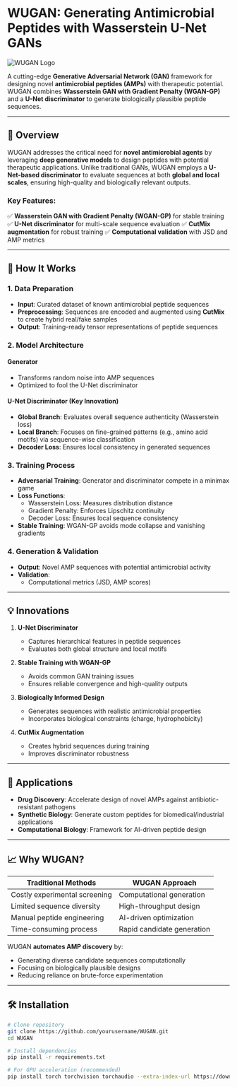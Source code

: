 # WUGAN: Generating Antimicrobial Peptides with Wasserstein U-Net GANs

![WUGAN Logo](wugan_logo.png)

A cutting-edge **Generative Adversarial Network (GAN)** framework for designing novel **antimicrobial peptides (AMPs)** with therapeutic potential. WUGAN combines **Wasserstein GAN with Gradient Penalty (WGAN-GP)** and a **U-Net discriminator** to generate biologically plausible peptide sequences.

---

## 📌 Overview

WUGAN addresses the critical need for **novel antimicrobial agents** by leveraging **deep generative models** to design peptides with potential therapeutic applications. Unlike traditional GANs, WUGAN employs a **U-Net-based discriminator** to evaluate sequences at both **global and local scales**, ensuring high-quality and biologically relevant outputs.

### Key Features:
✅ **Wasserstein GAN with Gradient Penalty (WGAN-GP)** for stable training
✅ **U-Net discriminator** for multi-scale sequence evaluation
✅ **CutMix augmentation** for robust training
✅ **Computational validation** with JSD and AMP metrics

---

## 🔬 How It Works

### 1. Data Preparation
- **Input**: Curated dataset of known antimicrobial peptide sequences
- **Preprocessing**: Sequences are encoded and augmented using **CutMix** to create hybrid real/fake samples
- **Output**: Training-ready tensor representations of peptide sequences

### 2. Model Architecture

#### Generator
- Transforms random noise into AMP sequences
- Optimized to fool the U-Net discriminator

#### U-Net Discriminator (Key Innovation)
- **Global Branch**: Evaluates overall sequence authenticity (Wasserstein loss)
- **Local Branch**: Focuses on fine-grained patterns (e.g., amino acid motifs) via sequence-wise classification
- **Decoder Loss**: Ensures local consistency in generated sequences

### 3. Training Process
- **Adversarial Training**: Generator and discriminator compete in a minimax game
- **Loss Functions**:
  - Wasserstein Loss: Measures distribution distance
  - Gradient Penalty: Enforces Lipschitz continuity
  - Decoder Loss: Ensures local sequence consistency
- **Stable Training**: WGAN-GP avoids mode collapse and vanishing gradients

### 4. Generation & Validation
- **Output**: Novel AMP sequences with potential antimicrobial activity
- **Validation**:
  - Computational metrics (JSD, AMP scores)

---

## 💡 Innovations

1. **U-Net Discriminator**
   - Captures hierarchical features in peptide sequences
   - Evaluates both global structure and local motifs

2. **Stable Training with WGAN-GP**
   - Avoids common GAN training issues
   - Ensures reliable convergence and high-quality outputs

3. **Biologically Informed Design**
   - Generates sequences with realistic antimicrobial properties
   - Incorporates biological constraints (charge, hydrophobicity)

4. **CutMix Augmentation**
   - Creates hybrid sequences during training
   - Improves discriminator robustness

---

## 🧪 Applications

- **Drug Discovery**: Accelerate design of novel AMPs against antibiotic-resistant pathogens
- **Synthetic Biology**: Generate custom peptides for biomedical/industrial applications
- **Computational Biology**: Framework for AI-driven peptide design

---

## 📈 Why WUGAN?

|      Traditional Methods      |      WUGAN Approach        |
|-------------------------------|----------------------------|
| Costly experimental screening |  Computational generation  |
|   Limited sequence diversity  |   High-throughput design   |
|   Manual peptide engineering  |   AI-driven optimization   |
|    Time-consuming process     | Rapid candidate generation |

WUGAN **automates AMP discovery** by:
- Generating diverse candidate sequences computationally
- Focusing on biologically plausible designs
- Reducing reliance on brute-force experimentation

---

## 🛠 Installation

```bash
# Clone repository
git clone https://github.com/yourusername/WUGAN.git
cd WUGAN

# Install dependencies
pip install -r requirements.txt

# For GPU acceleration (recommended)
pip install torch torchvision torchaudio --extra-index-url https://download.pytorch.org/whl/cu116
